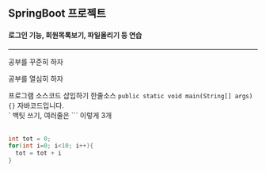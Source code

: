 <h2>SpringBoot 프로젝트</h2>
<h4>로그인 기능, 회원목록보기, 파일올리기 등 연습</h4>
<hr/>
<p>공부를 꾸준히 하자</p>
<p>공부를 열심히 하자</p>

프로그램 소스코드 삽입하기
한줄소스 `public static void main(String[] args) {}` 자바코드입니다.<br/>
` 백팃 쓰기, 여러줄은 ``` 이렇게 3개<br/>
<br/>
```java
int tot = 0;
for(int i=0; i<10; i++){
  tot = tot + i
}
```

